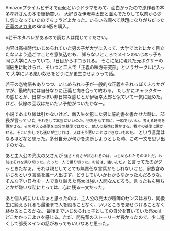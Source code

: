Amazonプライムビデオで[dele](https://www.amazon.co.jp/gp/video/detail/B07G1361GW/)というドラマをみて、面白かったので原作者の本多孝好さんの本を衝動買い。
大好きな伊坂幸太郎と並んでたりして以前から少し気になっていたのでちょうどよかった。いろいろ調べて話題になりがちだった[正義のミカタ](https://www.amazon.co.jp/dp/B00FEXQ2EQ/)のkindle版を購入。

<p class="text-xl text-neutral-400 mb-4">※若干ネタバレがあるので読む人は閉じてください。</p>

内容は高校時代いじめられていた男の子が大学に入って、大学ではとにかく目立たないよう過ごすことを意気込むも、
知らないところでメインのいじめっ子も同じ大学に入っていて、1日目からボコられる。
そこに急に現れた元ボクサーの同級生に助けられ、そいつと二人で「正義の味方研究部」というサークルに入って
大学にいる悪い奴らをどうにか更生させようって話。

若干の恋物語もありつつ、いじめられっ子が一般的な正義をそれっぽくふりかざすが、最終的には自分なりに正義と向き合って終わる。
たしかにキャラクターの感じとか、日常っぽい非日常な感じとか伊坂幸太郎と似ていて一気に読めた。けど、伏線の回収はだいたい予想がついたかなー。

小説であまり線は引かないけど、新入生を犯した男に誓約書を書かせた時に、部長が言っていた
`それをして本当にいいのか。行為をなす前に、一瞬でもいい。考える時間を置かせる。その考える基準を自分の基準ではなく、他人の基準に置かせる。我々の基準に置かせる。そこに少しでも迷いが生じれば、人はそう悪いことはできないものだ。`
という言葉はなるほどなと思った。多分自分が何かを決断しようとした時、この一文を思い出すのかな。

あと主人公の亮太の父さんが
`強さと弱さが試されるのは、いじめられたそのあとだ。お前はそれを乗り切った。たった一人で乗り切った。お前は、強いんだよ`
と言ってたのがグッときたなぁ。それは親としてとても無責任な言葉かもしれないけど、家族含めいじめという言葉を誰一人出さず、どうしていいかわからなかったんだろうな。
そんな辛い日々を一人で乗り越えた亮太は強い人間なんだろう。言ったもん勝ちとかが嫌いな私にとっては、心に残る一文だった。

あと個人的にいいなぁと思ったのは、主人公の亮太が喧嘩のセンスはあり、同級生に鍛えられるも最後まで人を殴ることなく、いいところを見せつけることなく終わるところかな。
最後までいじめられっ子としての自分を貫いていた亮太はどこかかっこよさを感じる。ただ、間先輩のストーリーが長かったので、少し短くして部長メインの話があってもいいなぁと思った。
